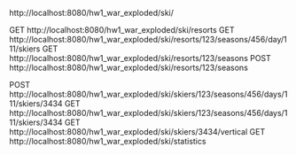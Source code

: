 http://localhost:8080/hw1_war_exploded/ski/

GET  http://localhost:8080/hw1_war_exploded/ski/resorts
GET  http://localhost:8080/hw1_war_exploded/ski/resorts/123/seasons/456/day/111/skiers
GET  http://localhost:8080/hw1_war_exploded/ski/resorts/123/seasons
POST http://localhost:8080/hw1_war_exploded/ski/resorts/123/seasons

POST http://localhost:8080/hw1_war_exploded/ski/skiers/123/seasons/456/days/111/skiers/3434
GET  http://localhost:8080/hw1_war_exploded/ski/skiers/123/seasons/456/days/111/skiers/3434
GET  http://localhost:8080/hw1_war_exploded/ski/skiers/3434/vertical
GET  http://localhost:8080/hw1_war_exploded/ski/statistics
